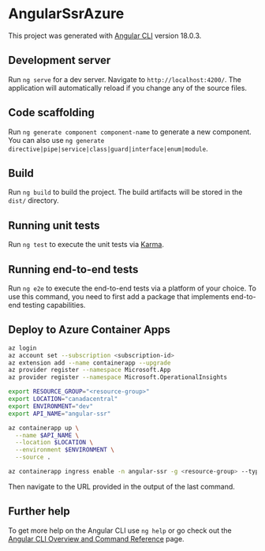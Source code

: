 # AngularSsrAzure

This project was generated with [Angular CLI](https://github.com/angular/angular-cli) version 18.0.3.

## Development server

Run `ng serve` for a dev server. Navigate to `http://localhost:4200/`. The application will automatically reload if you change any of the source files.

## Code scaffolding

Run `ng generate component component-name` to generate a new component. You can also use `ng generate directive|pipe|service|class|guard|interface|enum|module`.

## Build

Run `ng build` to build the project. The build artifacts will be stored in the `dist/` directory.

## Running unit tests

Run `ng test` to execute the unit tests via [Karma](https://karma-runner.github.io).

## Running end-to-end tests

Run `ng e2e` to execute the end-to-end tests via a platform of your choice. To use this command, you need to first add a package that implements end-to-end testing capabilities.

## Deploy to Azure Container Apps

```bash
az login
az account set --subscription <subscription-id>
az extension add --name containerapp --upgrade
az provider register --namespace Microsoft.App
az provider register --namespace Microsoft.OperationalInsights

export RESOURCE_GROUP="<resource-group>"
export LOCATION="canadacentral"
export ENVIRONMENT="dev"
export API_NAME="angular-ssr"

az containerapp up \
  --name $API_NAME \
  --location $LOCATION \
  --environment $ENVIRONMENT \
  --source .

az containerapp ingress enable -n angular-ssr -g <resource-group> --type external --target-port 4000 --transport auto --output json --query fqdn
```

Then navigate to the URL provided in the output of the last command.

## Further help

To get more help on the Angular CLI use `ng help` or go check out the [Angular CLI Overview and Command Reference](https://angular.dev/tools/cli) page.

